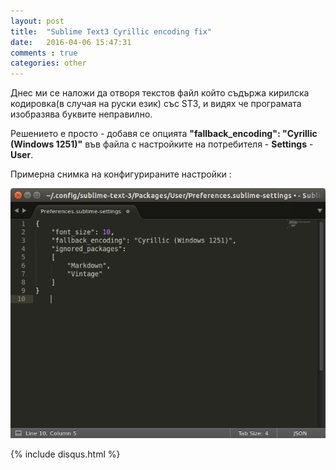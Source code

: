 ```yaml
---
layout: post
title:  "Sublime Text3 Cyrillic encoding fix"
date:   2016-04-06 15:47:31
comments : true
categories: other
---
```


Днес ми се наложи да отворя текстов файл който съдържа кирилска кодировка(в случая на руски език) със ST3, и видях че програмата изобразява буквите неправилно.

Решението е просто - добавя се опцията **"fallback_encoding": "Cyrillic (Windows 1251)"** във файла с настройките на потребителя - **Settings** - **User**.

Примерна снимка на конфигурираните настройки : 

![cl1](https://github.com/etem/etem.github.io/raw/master/assets/images/enc.png)


{% include disqus.html %}
